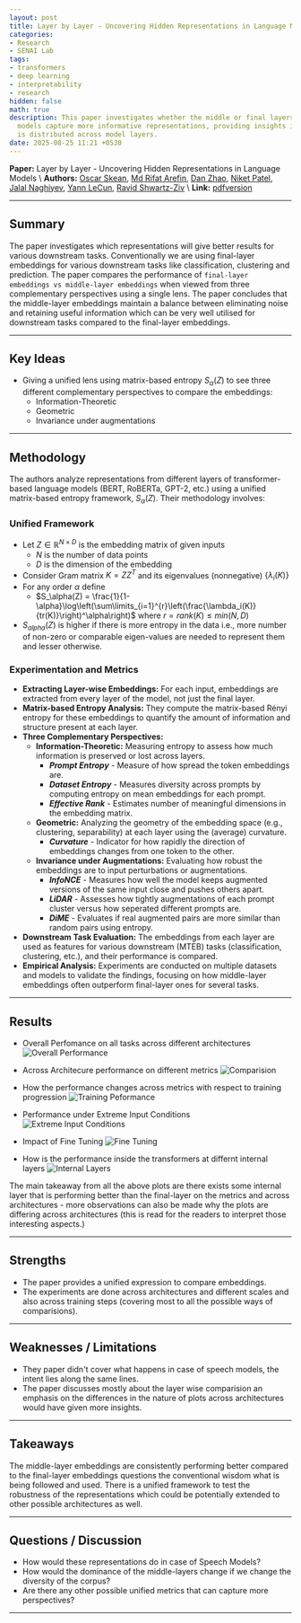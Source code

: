 ```yaml
---
layout: post
title: Layer by Layer - Uncovering Hidden Representations in Language Models
categories:
- Research
- SENAI Lab
tags:
- transformers
- deep learning
- interpretability
- research
hidden: false
math: true
description: This paper investigates whether the middle or final layers of language
  models capture more informative representations, providing insights into how knowledge
  is distributed across model layers.
date: 2025-08-25 11:21 +0530
---
```


**Paper:** Layer by Layer - Uncovering Hidden Representations in Language Models \\
**Authors:** [Oscar Skean](https://scholar.google.com/citations?hl=en&user=XO1nKsUAAAAJ), [Md Rifat Arefin](https://scholar.google.com/citations?hl=en&user=aXeKuJ8AAAAJ), [Dan Zhao](https://scholar.google.com/citations?user=gODFPYIAAAAJ&hl=en), [Niket Patel](https://scholar.google.com/citations?hl=en&user=YE-HWjwAAAAJ), [Jalal Naghiyev](https://scholar.google.com/citations?hl=en&user=w5uC4i8AAAAJ), [Yann LeCun](https://scholar.google.com/citations?hl=en&user=WLN3QrAAAAAJ), [Ravid Shwartz-Ziv](https://scholar.google.com/citations?hl=en&user=SqsLFwMAAAAJ) \\
**Link:** [pdfversion](https://arxiv.org/abs/2502.02013)

---

## Summary

The paper investigates which representations will give better results for various downstream tasks. Conventionally we are using final-layer embeddings for various downstream tasks like classification, clustering and prediction. The paper compares the performance of `final-layer embeddings vs middle-layer embeddings` when viewed from three complementary perspectives using a single lens. The paper concludes that the middle-layer embeddings maintain a balance between eliminating noise and retaining useful information which can be very well utilised for downstream tasks compared to the final-layer embeddings.

---

## Key Ideas

- Giving a unified lens using matrix-based entropy $S_{\alpha}(Z)$ to see three different complementary perspectives to compare the embeddings:
  - Information-Theoretic
  - Geometric
  - Invariance under augmentations

---

## Methodology

The authors analyze representations from different layers of transformer-based language models (BERT, RoBERTa, GPT-2, etc.) using a unified matrix-based entropy framework, $S_{\alpha}(Z)$. Their methodology involves:

### Unified Framework
* Let $Z \in \mathbb{R}^{N \times D}$ is the embedding matrix of given inputs
    * $N$ is the number of data points
    * $D$ is the dimension of the embedding
* Consider Gram matrix $K = ZZ^T$ and its eigenvalues (nonnegative) $\{\lambda_i(K)\}$
* For any order $\alpha$ define
    * $S_\alpha(Z) = \frac{1}{1-\alpha}\log\left(\sum\limits_{i=1}^{r}\left(\frac{\lambda_i(K)}{tr(K)}\right)^\alpha\right)$ where $r = rank(K) \le min(N, D)$
* $S_{alpha}(Z)$ is higher if there is more entropy in the data i.e., more number of non-zero or comparable eigen-values are needed to represent them and lesser otherwise.

### Experimentation and Metrics
- **Extracting Layer-wise Embeddings:** For each input, embeddings are extracted from every layer of the model, not just the final layer.
- **Matrix-based Entropy Analysis:** They compute the matrix-based Rényi entropy for these embeddings to quantify the amount of information and structure present at each layer.
- **Three Complementary Perspectives:**
  - **Information-Theoretic:** Measuring entropy to assess how much information is preserved or lost across layers.
    - ***Prompt Entropy*** - Measure of how spread the token embeddings are.
    - ***Dataset Entropy*** - Measures diversity across prompts by computing entropy on mean embeddings for each prompt.
    - ***Effective Rank*** - Estimates number of meaningful dimensions in the embedding matrix.
  - **Geometric:** Analyzing the geometry of the embedding space (e.g., clustering, separability) at each layer using the (average) curvature.
    - ***Curvature*** - Indicator for how rapidly the direction of embeddings changes from one token to the other.
  - **Invariance under Augmentations:** Evaluating how robust the embeddings are to input perturbations or augmentations.
    - ***InfoNCE*** - Measures how well the model keeps augmented versions of the same input close and pushes others apart.
    - ***LiDAR*** - Assesses how tightly augmentations of each prompt cluster versus how seperated different prompts are.
    - ***DiME*** - Evaluates if real augmented pairs are more similar than random pairs using entropy.
- **Downstream Task Evaluation:** The embeddings from each layer are used as features for various downstream (MTEB) tasks (classification, clustering, etc.), and their performance is compared.
- **Empirical Analysis:** Experiments are conducted on multiple datasets and models to validate the findings, focusing on how middle-layer embeddings often outperform final-layer ones for several tasks.

---

## Results

* Overall Perfomance on all tasks across different architectures
![Overall Performance](/assets/img/layer-by-layer/Overall_performance.png)

* Across Architecure performance on different metrics
![Comparision](/assets/img/layer-by-layer/comparision1.png)

* How the performance changes across metrics with respect to training progression
![Training Peformance](/assets/img/layer-by-layer/stepwise_across_layers1.png)

* Performance under Extreme Input Conditions
![Extreme Input Conditions](/assets/img/layer-by-layer/extreme_input_conditions.png)

* Impact of Fine Tuning
![Fine Tuning](/assets/img/layer-by-layer/fine_tuning.png)

* How is the performance inside the transformers at differnt internal layers
![Internal Layers](/assets/img/layer-by-layer/transformer_internal.png)

The main takeaway from all the above plots are there exists some internal layer that is performing better than the final-layer on the metrics and across architectures - more observations can also be made why the plots are differing across architectures (this is read for the readers to interpret those interesting aspects.)

---

## Strengths

- The paper provides a unified expression to compare embeddings.
- The experiments are done across architectures and different scales and also across training steps (covering most to all the possible ways of comparisions).

---

## Weaknesses / Limitations

- They paper didn't cover what happens in case of speech models, the intent lies along the same lines.
- The paper discusses mostly about the layer wise comparision an emphasis on the differences in the nature of plots across architectures would have given more insights.

---

## Takeaways

The middle-layer embeddings are consistently performing better compared to the final-layer embeddings questions the conventional wisdom what is being followed and used. There is a unified framework to test the robustness of the representations which could be potentially extended to other possible architectures as well.

---

## Questions / Discussion

- How would these representations do in case of Speech Models?
- How would the dominance of the middle-layers change if we change the diversity of the corpus?
- Are there any other possible unified metrics that can capture more perspectives?

---